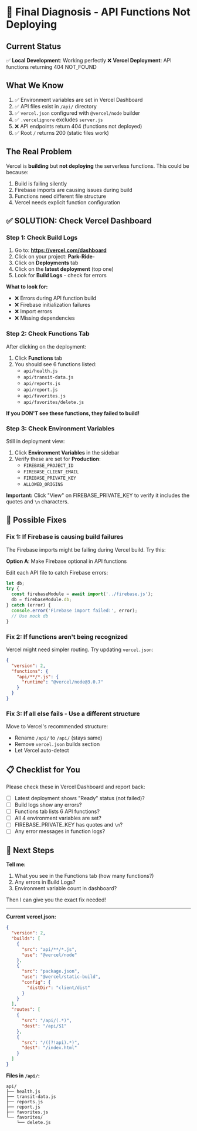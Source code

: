 # 🚨 Final Diagnosis - API Functions Not Deploying

## Current Status

✅ **Local Development**: Working perfectly
❌ **Vercel Deployment**: API functions returning 404 NOT_FOUND

## What We Know

1. ✅ Environment variables are set in Vercel Dashboard
2. ✅ API files exist in `/api/` directory
3. ✅ `vercel.json` configured with `@vercel/node` builder
4. ✅ `.vercelignore` excludes `server.js`
5. ❌ API endpoints return 404 (functions not deployed)
6. ✅ Root `/` returns 200 (static files work)

## The Real Problem

Vercel is **building** but **not deploying** the serverless functions. This could be because:

1. Build is failing silently
2. Firebase imports are causing issues during build
3. Functions need different file structure
4. Vercel needs explicit function configuration

## ✅ SOLUTION: Check Vercel Dashboard

### Step 1: Check Build Logs

1. Go to: **https://vercel.com/dashboard**
2. Click on your project: **Park-Ride-**
3. Click on **Deployments** tab
4. Click on the **latest deployment** (top one)
5. Look for **Build Logs** - check for errors

**What to look for:**
- ❌ Errors during API function build
- ❌ Firebase initialization failures  
- ❌ Import errors
- ❌ Missing dependencies

### Step 2: Check Functions Tab

After clicking on the deployment:
1. Click **Functions** tab
2. You should see 6 functions listed:
   - `api/health.js`
   - `api/transit-data.js`
   - `api/reports.js`
   - `api/report.js`
   - `api/favorites.js`
   - `api/favorites/delete.js`

**If you DON'T see these functions, they failed to build!**

### Step 3: Check Environment Variables

Still in deployment view:
1. Click **Environment Variables** in the sidebar
2. Verify these are set for **Production**:
   - `FIREBASE_PROJECT_ID`
   - `FIREBASE_CLIENT_EMAIL`
   - `FIREBASE_PRIVATE_KEY`
   - `ALLOWED_ORIGINS`

**Important:** Click "View" on FIREBASE_PRIVATE_KEY to verify it includes the quotes and `\n` characters.

## 🔧 Possible Fixes

### Fix 1: If Firebase is causing build failures

The Firebase imports might be failing during Vercel build. Try this:

**Option A**: Make Firebase optional in API functions

Edit each API file to catch Firebase errors:

```javascript
let db;
try {
  const firebaseModule = await import('../firebase.js');
  db = firebaseModule.db;
} catch (error) {
  console.error('Firebase import failed:', error);
  // Use mock db
}
```

### Fix 2: If functions aren't being recognized

Vercel might need simpler routing. Try updating `vercel.json`:

```json
{
  "version": 2,
  "functions": {
    "api/**/*.js": {
      "runtime": "@vercel/node@3.0.7"
    }
  }
}
```

### Fix 3: If all else fails - Use a different structure

Move to Vercel's recommended structure:
- Rename `/api/` to `/api/` (stays same)
- Remove `vercel.json` builds section
- Let Vercel auto-detect

## 📋 Checklist for You

Please check these in Vercel Dashboard and report back:

- [ ] Latest deployment shows "Ready" status (not failed)?
- [ ] Build logs show any errors?
- [ ] Functions tab lists 6 API functions?
- [ ] All 4 environment variables are set?
- [ ] FIREBASE_PRIVATE_KEY has quotes and `\n`?
- [ ] Any error messages in function logs?

## 🎯 Next Steps

**Tell me:**
1. What you see in the Functions tab (how many functions?)
2. Any errors in Build Logs?
3. Environment variable count in dashboard?

Then I can give you the exact fix needed!

---

**Current vercel.json:**
```json
{
  "version": 2,
  "builds": [
    {
      "src": "api/**/*.js",
      "use": "@vercel/node"
    },
    {
      "src": "package.json",
      "use": "@vercel/static-build",
      "config": {
        "distDir": "client/dist"
      }
    }
  ],
  "routes": [
    {
      "src": "/api/(.*)",
      "dest": "/api/$1"
    },
    {
      "src": "/((?!api).*)",
      "dest": "/index.html"
    }
  ]
}
```

**Files in `/api/`:**
```
api/
├── health.js
├── transit-data.js
├── reports.js
├── report.js
├── favorites.js
└── favorites/
    └── delete.js
```
